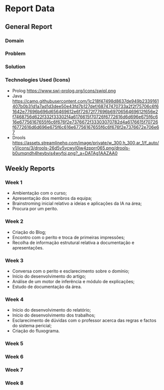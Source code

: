 # Report Data

## General Report

### Domain

### Problem

### Solution

### Technologies Used (Icons)

- Prolog https://www.swi-prolog.org/icons/swipl.png
- Java https://camo.githubusercontent.com/1c218f47498d8637de949b2339161407b0b31d1a7ad1d3dee50e43fd7b127def/68747470733a2f2f75706c6f61642e77696b696d656469612e6f72672f77696b6970656469612f656e2f7468756d622f332f33302f4a6176615f70726f6772616d6d696e675f6c616e67756167655f6c6f676f2e7376672f33303070782d4a6176615f70726f6772616d6d696e675f6c616e67756167655f6c6f676f2e7376672e706e67
- Drools https://assets.streamlinehq.com/image/private/w_300,h_300,ar_1/f_auto/v1/icons/3/drools-26d5v5ycwyl0iw4zpprr065.png/drools-b0umqndh4heybyis4wyfoj.png?_a=DATAg1AAZAA0

## Weekly Reports

### Week 1

- Ambientação com o curso;
- Apresentação dos membros da equipa;
- Brainstroming inicial relativo a ideias e aplicações da IA na área;
- Procura por um perito.

### Week 2

- Criação do Blog;
- Encontro com o perito e troca de primeiras impressões;
- Recolha de informação estrutural relativa a documentação e apresentações.

### Week 3

- Conversa com o perito e esclarecimento sobre o domínio;
- Início do desenvolvimento do artigo;
- Análise de um motor de inferência e módulo de explicações;
- Estudo de documentação da área.

### Week 4

- Início do desenvolvimento do relatório;
- Início do desenvolvimento dos trabalhos;
- Esclarecimento de dúvidas com o professor acerca das regras e factos do sistema pericial;
- Criação do fluxograma.

### Week 5

### Week 6

### Week 7

### Week 8
